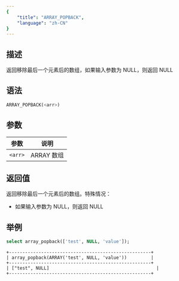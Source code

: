 ```yaml
---
{
    "title": "ARRAY_POPBACK",
    "language": "zh-CN"
}
---
```


## 描述

返回移除最后一个元素后的数组，如果输入参数为 NULL，则返回 NULL

## 语法

```sql
ARRAY_POPBACK(<arr>)
```

## 参数

| 参数 | 说明 | 
| --- | --- |
| `<arr>` | ARRAY 数组 |

## 返回值

返回移除最后一个元素后的数组。特殊情况：
- 如果输入参数为 NULL，则返回 NULL

## 举例

```sql
select array_popback(['test', NULL, 'value']);
```

```text
+-----------------------------------------------------+
| array_popback(ARRAY('test', NULL, 'value'))         |
+-----------------------------------------------------+
| ["test", NULL]                                        |
+-----------------------------------------------------+
```